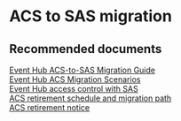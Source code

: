 <properties
	pageTitle="ACS to SAS migration"
	description="ACS to SAS migration"
	service="microsoft.eventhub"
	resource="namespaces"
	authors="aashu"
	displayOrder=""
	selfHelpType="generic"
	supportTopicIds="32609205"
	resourceTags=""
	productPesIds="16125"
	cloudEnvironments="public,BlackForest,Fairfax"
/>

# ACS to SAS migration

## **Recommended documents**
[Event Hub ACS-to-SAS Migration Guide](https://blogs.msdn.microsoft.com/servicebus/2018/05/18/acs-migration-guide/)<br>
[Event Hub ACS Migration Scenarios](https://docs.microsoft.com/azure/service-bus-messaging/service-bus-migrate-acs-sas)<br>
[Event Hub access control with SAS](https://docs.microsoft.com/azure/service-bus-messaging/service-bus-sas)<br>
[ACS retirement schedule and migration path](https://azure.microsoft.com/blog/time-to-migrate-off-access-control-service/)<br>
[ACS retirement notice](https://azure.microsoft.com/blog/4-month-retirement-notice-access-control-service/)<br>